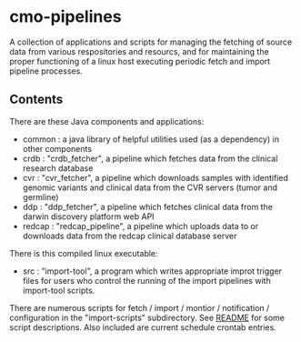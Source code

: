 # cmo-pipelines

A collection of applications and scripts for managing the fetching of source data from various respositories and resourcs, and for maintaining
the proper functioning of a linux host executing periodic fetch and import pipeline processes.

## Contents

There are these Java components and applications:

- common : a java library of helpful utilities used (as a dependency) in other components
- crdb : "crdb_fetcher", a pipeline which fetches data from the clinical research database
- cvr : "cvr_fetcher", a pipeline which downloads samples with identified genomic variants and clinical data from the CVR servers (tumor and germline)
- ddp :  "ddp_fetcher", a pipeline which fetches clinical data from the darwin discovery platform web API
- redcap : "redcap_pipeline", a pipeline which uploads data to or downloads data from the redcap clinical database server

There is this compiled linux executable:
- src : "import-tool", a program which writes appropriate improt trigger files for users who control the running of the import pipelines with import-tool scripts.

There are numerous scripts for fetch / import / montior / notification / configuration in the "import-scripts" subdirectory. See [README](import-scripts/README.md) for some script descriptions. Also included are current schedule crontab entries.
